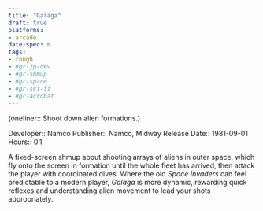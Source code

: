 ```yaml
---
title: "Galaga"
draft: true
platforms:
- arcade
date-spec: m
tags:
- rough
- #gr-jp-dev 
- #gr-shmup 
- #gr-space 
- #gr-sci-fi 
- #gr-acrobat 
---
```


(oneliner:: Shoot down alien formations.)

Developer:: Namco
Publisher:: Namco, Midway
Release Date:: 1981-09-01
Hours:: 0.1

A fixed-screen shmup about shooting arrays of aliens in outer space, which fly onto the screen in formation until the whole fleet has arrived, then attack the player with coordinated dives. Where the old *Space Invaders* can feel predictable to a modern player, *Galaga* is more dynamic, rewarding quick reflexes and understanding alien movement to lead your shots appropriately.
